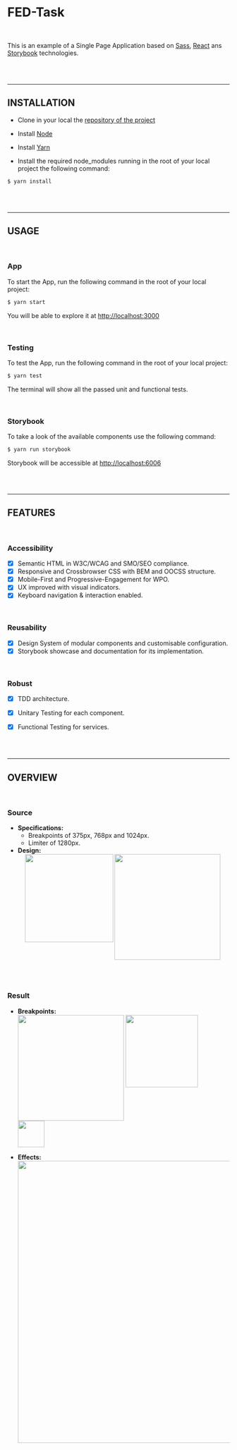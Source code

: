 # FED-Task

<br>

This is an example of a Single Page Application based on [Sass](https://sass-lang.com/), [React](https://reactjs.org/) ans [Storybook](https://storybook.js.org/) technologies. 

<br>
<br>

---

## INSTALLATION

- Clone in your local the [repository of the project](https://github.com/netizen-codes/tangent-shopping-app.git)

- Install [Node](https://nodejs.org/en/download/)

- Install [Yarn](https://classic.yarnpkg.com/en/docs/install/#windows-stable/)

- Install the required node_modules running in the root of your local project the following command:

```bash
$ yarn install
```

<br>
<br>

---

## USAGE
<br>

### App

To start the App, run the following command in the root of your local project:

```bash
$ yarn start
```

You will be able to explore it at [http://localhost:3000](http://localhost:3000)

<br>

### Testing

To test the App, run the following command in the root of your local project:

```bash
$ yarn test
```

The terminal will show all the passed unit and functional tests.

<br>

### Storybook

To take a look of the available components use the following command:

```bash
$ yarn run storybook
```

Storybook will be accessible at [http://localhost:6006](http://localhost:6006)

<br>
<br>

---

## FEATURES

<br>

### Accessibility
- [x] Semantic HTML in W3C/WCAG and SMO/SEO compliance.
- [x] Responsive and Crossbrowser CSS with BEM and OOCSS structure.
- [x] Mobile-First and Progressive-Engagement for WPO.
- [x] UX improved with visual indicators.
- [x] Keyboard navigation & interaction enabled.

<br>

### Reusability
- [x] Design System of modular components and customisable configuration.
- [x] Storybook showcase and documentation for its implementation.

<br>

### Robust
- [x] TDD architecture.
- [x] Unitary Testing for each component.
- [x] Functional Testing for services.


<br>
<br>

---

## OVERVIEW

<br>

### Source
- **Specifications:** 
    - Breakpoints of 375px, 768px and 1024px.
    - Limiter of 1280px.
- **Design:**
    <br>
    &nbsp;&nbsp;&nbsp;&nbsp;<img valign="top" alt="" src="https://github.com/netizen-codes/spa-test/blob/main/src/ui/assets/images/demo/image-000.jpg?raw=true" width="200" /> 
    <img valign="top" alt="" src="https://github.com/netizen-codes/spa-test/blob/main/src/ui/assets/images/demo/image-001.jpg?raw=true" width="240" />

<br>
<br>

### Result
- **Breakpoints:**
    <br>
    <img valign="top" alt="" src="https://github.com/netizen-codes/spa-test/blob/main/src/ui/assets/images/demo/image-responsive-desktop.png?raw=true" width="240" /> 
    <img valign="top" alt="" src="https://github.com/netizen-codes/spa-test/blob/main/src/ui/assets/images/demo/image-responsive-tablet.png?raw=true" width="164" /> &nbsp;&nbsp;&nbsp;
    <img valign="top" alt="" src="https://github.com/netizen-codes/spa-test/blob/main/src/ui/assets/images/demo/image-responsive-mobile.png?raw=true" width="60" /> 

- **Effects:**
    <br>
    <img valign="top" alt="" src="https://github.com/netizen-codes/spa-test/blob/main/src/ui/assets/images/demo/gif-hover.gif?raw=true" width="640" />